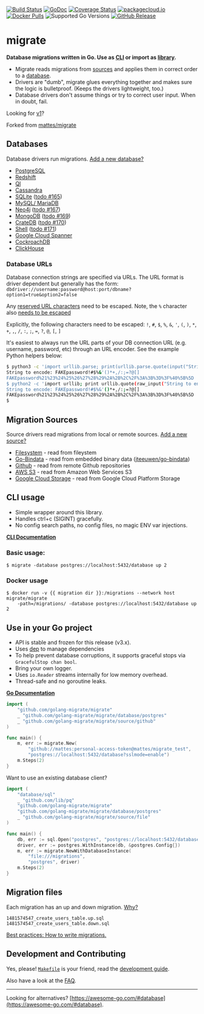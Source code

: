 [![Build Status](https://img.shields.io/travis/golang-migrate/migrate/master.svg)](https://travis-ci.org/golang-migrate/migrate)
[![GoDoc](https://godoc.org/github.com/golang-migrate/migrate?status.svg)](https://godoc.org/github.com/golang-migrate/migrate)
[![Coverage Status](https://img.shields.io/coveralls/github/golang-migrate/migrate/master.svg)](https://coveralls.io/github/golang-migrate/migrate?branch=master)
[![packagecloud.io](https://img.shields.io/badge/deb-packagecloud.io-844fec.svg)](https://packagecloud.io/golang-migrate/migrate?filter=debs)
[![Docker Pulls](https://img.shields.io/docker/pulls/migrate/migrate.svg)](https://hub.docker.com/r/migrate/migrate/)
![Supported Go Versions](https://img.shields.io/badge/Go-1.9%2C%201.10-lightgrey.svg)
[![GitHub Release](https://img.shields.io/github/release/golang-migrate/migrate.svg)](https://github.com/golang-migrate/migrate/releases)


# migrate

__Database migrations written in Go. Use as [CLI](#cli-usage) or import as [library](#use-in-your-go-project).__

 * Migrate reads migrations from [sources](#migration-sources)
   and applies them in correct order to a [database](#databases).
 * Drivers are "dumb", migrate glues everything together and makes sure the logic is bulletproof.
   (Keeps the drivers lightweight, too.)
 * Database drivers don't assume things or try to correct user input. When in doubt, fail.


Looking for [v1](https://github.com/golang-migrate/migrate/tree/v1)?

Forked from [mattes/migrate](https://github.com/mattes/migrate)


## Databases

Database drivers run migrations. [Add a new database?](database/driver.go)

  * [PostgreSQL](database/postgres)
  * [Redshift](database/redshift)
  * [Ql](database/ql)
  * [Cassandra](database/cassandra)
  * [SQLite](database/sqlite3) ([todo #165](https://github.com/mattes/migrate/issues/165))
  * [MySQL/ MariaDB](database/mysql)
  * [Neo4j](database/neo4j) ([todo #167](https://github.com/mattes/migrate/issues/167))
  * [MongoDB](database/mongodb) ([todo #169](https://github.com/mattes/migrate/issues/169))
  * [CrateDB](database/crate) ([todo #170](https://github.com/mattes/migrate/issues/170))
  * [Shell](database/shell) ([todo #171](https://github.com/mattes/migrate/issues/171))
  * [Google Cloud Spanner](database/spanner)
  * [CockroachDB](database/cockroachdb)
  * [ClickHouse](database/clickhouse)

### Database URLs

Database connection strings are specified via URLs. The URL format is driver dependent but generally has the form: `dbdriver://username:password@host:port/dbname?option1=true&option2=false`

Any [reserved URL characters](https://en.wikipedia.org/wiki/Percent-encoding#Percent-encoding_reserved_characters) need to be escaped. Note, the `%` character also [needs to be escaped](https://en.wikipedia.org/wiki/Percent-encoding#Percent-encoding_the_percent_character)

Explicitly, the following characters need to be escaped:
`!`, `#`, `$`, `%`, `&`, `'`, `(`, `)`, `*`, `+`, `,`, `/`, `:`, `;`, `=`, `?`, `@`, `[`, `]`

It's easiest to always run the URL parts of your DB connection URL (e.g. username, password, etc) through an URL encoder. See the example Python helpers below:
```bash
$ python3 -c 'import urllib.parse; print(urllib.parse.quote(input("String to encode: "), ""))'
String to encode: FAKEpassword!#$%&'()*+,/:;=?@[]
FAKEpassword%21%23%24%25%26%27%28%29%2A%2B%2C%2F%3A%3B%3D%3F%40%5B%5D
$ python2 -c 'import urllib; print urllib.quote(raw_input("String to encode: "), "")'
String to encode: FAKEpassword!#$%&'()*+,/:;=?@[]
FAKEpassword%21%23%24%25%26%27%28%29%2A%2B%2C%2F%3A%3B%3D%3F%40%5B%5D
$
```

## Migration Sources

Source drivers read migrations from local or remote sources. [Add a new source?](source/driver.go)

  * [Filesystem](source/file) - read from fileystem
  * [Go-Bindata](source/go_bindata) - read from embedded binary data ([jteeuwen/go-bindata](https://github.com/jteeuwen/go-bindata))
  * [Github](source/github) - read from remote Github repositories
  * [AWS S3](source/aws_s3) - read from Amazon Web Services S3
  * [Google Cloud Storage](source/google_cloud_storage) - read from Google Cloud Platform Storage



## CLI usage

  * Simple wrapper around this library.
  * Handles ctrl+c (SIGINT) gracefully.
  * No config search paths, no config files, no magic ENV var injections.

__[CLI Documentation](cli)__

### Basic usage:

```
$ migrate -database postgres://localhost:5432/database up 2
```

### Docker usage

```
$ docker run -v {{ migration dir }}:/migrations --network host migrate/migrate 
    -path=/migrations/ -database postgres://localhost:5432/database up 2
```

## Use in your Go project

 * API is stable and frozen for this release (v3.x).
 * Uses [dep](https://github.com/golang/dep) to manage dependencies
 * To help prevent database corruptions, it supports graceful stops via `GracefulStop chan bool`.
 * Bring your own logger.
 * Uses `io.Reader` streams internally for low memory overhead.
 * Thread-safe and no goroutine leaks.

__[Go Documentation](https://godoc.org/github.com/golang-migrate/migrate)__

```go
import (
    "github.com/golang-migrate/migrate"
    _ "github.com/golang-migrate/migrate/database/postgres"
    _ "github.com/golang-migrate/migrate/source/github"
)

func main() {
    m, err := migrate.New(
        "github://mattes:personal-access-token@mattes/migrate_test",
        "postgres://localhost:5432/database?sslmode=enable")
    m.Steps(2)
}
```

Want to use an existing database client?

```go
import (
    "database/sql"
    _ "github.com/lib/pq"
    "github.com/golang-migrate/migrate"
    "github.com/golang-migrate/migrate/database/postgres"
    _ "github.com/golang-migrate/migrate/source/file"
)

func main() {
    db, err := sql.Open("postgres", "postgres://localhost:5432/database?sslmode=enable")
    driver, err := postgres.WithInstance(db, &postgres.Config{})
    m, err := migrate.NewWithDatabaseInstance(
        "file:///migrations",
        "postgres", driver)
    m.Steps(2)
}
```

## Migration files

Each migration has an up and down migration. [Why?](FAQ.md#why-two-separate-files-up-and-down-for-a-migration)

```
1481574547_create_users_table.up.sql
1481574547_create_users_table.down.sql
```

[Best practices: How to write migrations.](MIGRATIONS.md)



## Development and Contributing

Yes, please! [`Makefile`](Makefile) is your friend,
read the [development guide](CONTRIBUTING.md).

Also have a look at the [FAQ](FAQ.md).



---

Looking for alternatives? [https://awesome-go.com/#database](https://awesome-go.com/#database).
